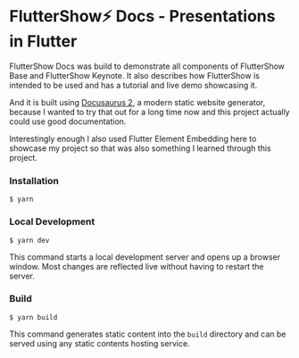 # FlutterShow⚡️ Docs - Presentations in Flutter

FlutterShow Docs was build to demonstrate all components of FlutterShow Base and FlutterShow Keynote.
It also describes how FlutterShow is intended to be used and has a tutorial and live demo showcasing it.

And it is built using [Docusaurus 2](https://docusaurus.io/), a modern static website generator,
because I wanted to try that out for a long time now and this project actually could use good documentation.

Interestingly enough I also used Flutter Element Embedding here to showcase my project so that was also something I learned through this project.

### Installation

```
$ yarn
```

### Local Development

```
$ yarn dev
```

This command starts a local development server and opens up a browser window. Most changes are reflected live without having to restart the server.

### Build

```
$ yarn build
```

This command generates static content into the `build` directory and can be served using any static contents hosting service.

